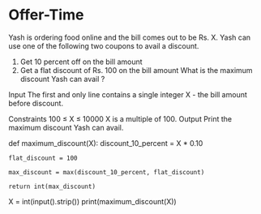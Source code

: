 # Offer-Time

Yash is ordering food online and the bill comes out to be Rs. X. Yash can use one of the following two coupons to avail a discount.
 1. Get 10 percent off on the bill amount
 2. Get a flat discount of Rs. 100 on the bill amount
What is the maximum discount Yash can avail ?

Input
The first and only line contains a single integer X - the bill amount before discount.

Constraints
100 ≤ X ≤ 10000
X is a multiple of 100.
Output
Print the maximum discount Yash can avail.

def maximum_discount(X):
    discount_10_percent = X * 0.10
    
    flat_discount = 100
    
    max_discount = max(discount_10_percent, flat_discount)
    
    return int(max_discount)

X = int(input().strip())
print(maximum_discount(X))
